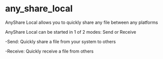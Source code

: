 # any_share_local
AnyShare Local allows you to quickly share any file between any platforms


AnyShare Local can be started in 1 of 2 modes: Send or Receive

-Send: Quickly share a file from your system to others

-Receive: Quickly receive a file from others
